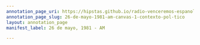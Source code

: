 ```yaml
---
annotation_page_uri: https://hipstas.github.io/radio-venceremos-espanol/annotations/26-de-mayo-1981-am-canvas-1-contexto-pol-tico.json
annotation_page_slug: 26-de-mayo-1981-am-canvas-1-contexto-pol-tico
layout: annotation_page
manifest_label: 26 de mayo, 1981 - AM

---
```

